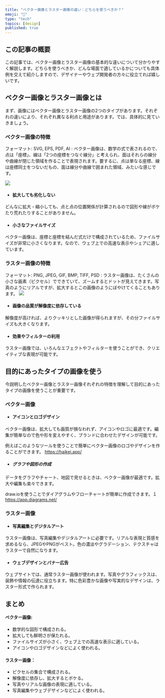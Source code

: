 ```yaml
---
title: "ベクター画像とラスター画像の違い：どちらを使うべきか？"
emoji: "🥪"
type: "tech"
topics: [design]
published: true
---
```


## この記事の概要
この記事では、ベクター画像とラスター画像の基本的な違いについて分かりやすく解説します。どちらを使うべきか、どんな場面で適しているかについても具体例を交えて紹介しますので、デザイナーやウェブ開発者の方々に役立てれば嬉しいです。

## ベクター画像とラスター画像とは
まず、画像にはベクター画像とラスター画像の2つのタイプがあります。それぞれの違いにより、それぞれ異なる利点と用途があります。では、具体的に見ていきましょう。

### ベクター画像の特徴
フォーマット: SVG, EPS, PDF, AI
:
ベクター画像は、数学の式で表されるので、点は「座標」、線は「2つの座標をつなぐ線分」と考えられ、面はそれらの線分や曲線が閉じた領域を作ることで表現されます。要するに、点は単なる座標、線は座標同士をつないだもの、面は線分や曲線で囲まれた領域、みたいな感じです。

![](https://storage.googleapis.com/zenn-user-upload/5a77e2d32ce6-20240415.png)

- #### 拡大しても劣化しない
どんなに拡大・縮小しても、点と点の位置関係が計算されるので図形や線がボケたり荒れたりすることがありません。

- #### 小さなファイルサイズ
ベクター画像は、座標と座標を結んだ式だけで構成されているため、ファイルサイズが非常に小さくなります。なので、ウェブ上での高速な表示やシェアに適しています。

### ラスター画像の特徴
フォーマット: PNG, JPEG, GIF, BMP, TIFF, PSD
:
ラスター画像は、たくさんの小さな画素（ピクセル）でできていて、ズームするとドットが見えてきます。写真のようにリアルですが、拡大するとこの画像のようにぼやけてくることもあります。
![](https://storage.googleapis.com/zenn-user-upload/2d86078345c0-20240415.png)

- #### 画像の品質が解像度に依存している
解像度が高ければ、よりクッキリとした画像が得られますが、その分ファイルサイズも大きくなります。

- #### 効果やフィルターの利用
ラスター画像では、いろんなエフェクトやフィルターを使うことができ、クリエイティブな表現が可能です。

## 目的にあったタイプの画像を使う
今説明したベクター画像とラスター画像それぞれの特徴を理解して目的にあったタイプの画像を使うことが重要です。

### ベクター画像
- #### アイコンとロゴデザイン
ベクター画像は、拡大しても画質が損なわれず、アイコンやロゴに最適です。編集が簡単なので色や形を変えやすく、ブランドに合わせたデザインが可能です。

例えばこのようなツールを使うことで簡単にベクター画像のロゴやデザインを作ることができます。
https://haikei.app/

- ##### グラフや図形の作成
データをグラフやチャート、地図で見せるときは、ベクター画像が最適です。拡大や編集も楽々できます。

draw.ioを使うことでダイアグラムやフローチャートが簡単に作成できます。１
https://app.diagrams.net/

### ラスター画像
- #### 写真編集とデジタルアート
ラスター画像は、写真編集やデジタルアートに必要です。リアルな表現と質感を求めるなら、JPEGやPNGがベスト。色の濃淡やグラデーション、テクスチャはラスターで自然になります。

- #### ウェブデザインとバナー広告
ウェブサイトでは、通常ラスター画像が使われます。写真やグラフィックスは、装飾や情報の伝達に役立ちます。特に色彩豊かな画像や写実的なデザインは、ラスター形式で作られます。

## まとめ
#### ベクター画像:

- 数学的な図形で構成される。
- 拡大しても鮮明さが保たれる。
- ファイルサイズが小さく、ウェブ上での高速な表示に適している。
- アイコンやロゴデザインなどによく使われる。

#### ラスター画像：

- ピクセルの集合で構成される。
- 解像度に依存し、拡大するとボケる。
- 写真やリアルな画像の表現に適している。
- 写真編集やウェブデザインなどによく使われる。